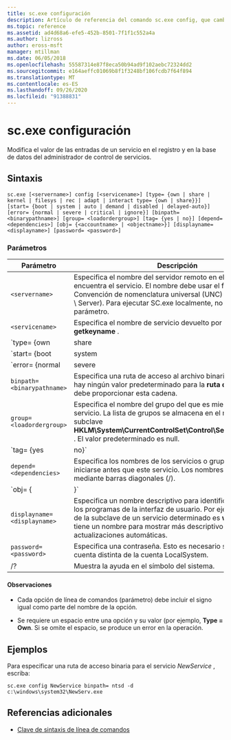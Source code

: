```yaml
---
title: sc.exe configuración
description: Artículo de referencia del comando sc.exe config, que cambia las configuraciones de servicio modificando el valor de las entradas de un servicio en el registro y en la base de datos del administrador de control de servicios.
ms.topic: reference
ms.assetid: ad4d68a6-efe5-452b-8501-7f1f1c552a4a
ms.author: lizross
author: eross-msft
manager: mtillman
ms.date: 06/05/2018
ms.openlocfilehash: 55587314e87f8eca50b94ad9f102aebc72324dd2
ms.sourcegitcommit: e164aeffc01069b8f1f3248bf106fcdb7f64f894
ms.translationtype: MT
ms.contentlocale: es-ES
ms.lasthandoff: 09/26/2020
ms.locfileid: "91388831"
---
```

# <a name="scexe-config"></a>sc.exe configuración

Modifica el valor de las entradas de un servicio en el registro y en la base de datos del administrador de control de servicios.

## <a name="syntax"></a>Sintaxis

```
sc.exe [<servername>] config [<servicename>] [type= {own | share | kernel | filesys | rec | adapt | interact type= {own | share}}] [start= {boot | system | auto | demand | disabled | delayed-auto}] [error= {normal | severe | critical | ignore}] [binpath= <binarypathname>] [group= <loadordergroup>] [tag= {yes | no}] [depend= <dependencies>] [obj= {<accountname> | <objectname>}] [displayname= <displayname>] [password= <password>]
```

### <a name="parameters"></a>Parámetros

| Parámetro | Descripción |
|--|--|
| `<servername>` | Especifica el nombre del servidor remoto en el que se encuentra el servicio. El nombre debe usar el formato de Convención de nomenclatura universal (UNC) (por ejemplo, mi \\ Server). Para ejecutar SC.exe localmente, no utilice este parámetro. |
| `<servicename>` | Especifica el nombre de servicio devuelto por la operación **getkeyname** . |
| `type= {own | share | kernel | filesys | rec | adapt | interact type= {own | share}}` | Especifica el tipo de servicio. Entre estas opciones se incluyen:<ul><li>**propietario** : especifica un servicio que se ejecuta en su propio proceso. No comparte un archivo ejecutable con otros servicios. Este es el valor predeterminado.</li><li>**compartir** : especifica un servicio que se ejecuta como un proceso compartido. Comparte un archivo ejecutable con otros servicios.</li><li>**kernel** : especifica un controlador.</li><li>**files** : especifica un controlador del sistema de archivos.</li><li>**rec** : especifica un controlador reconocido por el sistema de archivos que identifica los sistemas de archivos usados en el equipo.</li><li>**adaptar** : especifica un controlador de adaptador que identifica los dispositivos de hardware, como teclados, ratones y unidades de disco.</li><li>**interactuar** : especifica un servicio que puede interactuar con el escritorio y recibir la entrada de los usuarios. Los servicios interactivos deben ejecutarse con la cuenta LocalSystem. Este tipo debe usarse junto con **Type = Own** o **Type = Shared** (por ejemplo, **Type = interactúe** **Type = Own**). El uso de **Type = interactúe** por sí mismo generará un error.</li></ul> |
| `start= {boot | system | auto | demand | disabled | delayed-auto}` | Especifica el tipo de inicio para el servicio. Entre estas opciones se incluyen:<ul><li>**arranque** : especifica un controlador de dispositivo que carga el cargador de arranque.</li><li>**sistema** : especifica un controlador de dispositivo que se inicia durante la inicialización del kernel.</li><li>**auto** -especifica un servicio que se inicia automáticamente cada vez que el equipo se reinicia y se ejecuta incluso si no hay un inicio de sesión en el equipo.</li><li>**Demand** : especifica un servicio que se debe iniciar manualmente. Este es el valor predeterminado si no se especifica **Start =** .</li><li>**Disabled** : especifica un servicio que no se puede iniciar. Para iniciar un servicio deshabilitado, cambie el tipo de inicio a otro valor.</li><li>**Delay-auto** -especifica un servicio que se inicia automáticamente un breve período de tiempo después de que se inicien otros servicios automáticos.</li></ul> |
| `error= {normal | severe | critical | ignore}` | Especifica la gravedad del error si el servicio no se inicia cuando se inicia el equipo. Entre estas opciones se incluyen:<ul><li>**normal** : especifica que el error se ha registrado y se muestra un cuadro de mensaje que informa al usuario de que se ha producido un error al iniciar un servicio. El inicio continuará. Esta es la configuración predeterminada.</li><li>**grave** : especifica que el error se registra (si es posible). El equipo intentará reiniciarse con la última configuración válida conocida. Esto podría dar lugar a que el equipo se reinicie, pero es posible que el servicio no se pueda ejecutar.</li><li>**Critical** : especifica que el error se registra (si es posible). El equipo intentará reiniciarse con la última configuración válida conocida. Si se produce un error en la última configuración válida conocida, también se produce un error de inicio y el proceso de arranque se detiene con un error de detención.</li><li>**omitir** : especifica que el error se ha registrado y el inicio continúa. No se proporciona ninguna notificación al usuario más allá de registrar el error en el registro de eventos.</li></ul> |
| `binpath= <binarypathname>` | Especifica una ruta de acceso al archivo binario del servicio. No hay ningún valor predeterminado para la **ruta de ruta =** y se debe proporcionar esta cadena. |
| `group= <loadordergroup>` | Especifica el nombre del grupo del que es miembro este servicio. La lista de grupos se almacena en el registro, en la subclave **HKLM\System\CurrentControlSet\Control\ServiceGroupOrder** . El valor predeterminado es null. |
| `tag= {yes | no}` | Especifica si se debe obtener o no un TagID de la llamada a CreateService. Las etiquetas solo se usan para los controladores de inicio de arranque y de inicio del sistema. |
| `depend= <dependencies>` | Especifica los nombres de los servicios o grupos que deben iniciarse antes que este servicio. Los nombres se separan mediante barras diagonales (/). |
| `obj= {<accountname> | <objectname>}` | Especifica el nombre de una cuenta en la que se ejecutará un servicio o especifica el nombre del objeto del controlador de Windows en el que se ejecutará el controlador. La configuración predeterminada es **LocalSystem**. |
| `displayname= <displayname>` | Especifica un nombre descriptivo para identificar el servicio en los programas de la interfaz de usuario. Por ejemplo, el nombre de la subclave de un servicio determinado es **wuauserv**, que tiene un nombre para mostrar más descriptivo de actualizaciones automáticas. |
| `password= <password>` | Especifica una contraseña. Esto es necesario si se usa una cuenta distinta de la cuenta LocalSystem. |
| /? | Muestra la ayuda en el símbolo del sistema. |

#### <a name="remarks"></a>Observaciones

- Cada opción de línea de comandos (parámetro) debe incluir el signo igual como parte del nombre de la opción.

- Se requiere un espacio entre una opción y su valor (por ejemplo, **Type = Own**. Si se omite el espacio, se produce un error en la operación.

## <a name="examples"></a>Ejemplos

Para especificar una ruta de acceso binaria para el servicio *NewService* , escriba:

```
sc.exe config NewService binpath= ntsd -d c:\windows\system32\NewServ.exe
```

## <a name="additional-references"></a>Referencias adicionales

- [Clave de sintaxis de línea de comandos](command-line-syntax-key.md)
